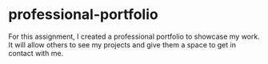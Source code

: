 # professional-portfolio

For this assignment, I created a professional portfolio to showcase my work. It will allow others to see my projects and give them a space to get in contact with me.

